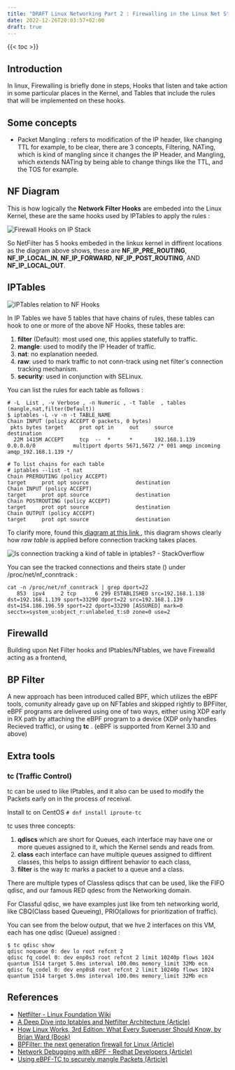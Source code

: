```yaml
---
title: "DRAFT Linux Networking Part 2 : Firewalling in the Linux Net Stack"
date: 2022-12-26T20:03:57+02:00
draft: true
---
```

{{< toc >}}

## Introduction
In linux, Firewalling is briefly done in steps, Hooks that listen and take action in some particular places in the Kernel, and Tables that include the rules that will be implemented on these hooks.

## Some concepts
- Packet Mangling : refers to modification of the IP header, like changing TTL for example, to be clear, there are 3 concepts, Filtering, NATing, which is kind of mangling since it changes the IP Header, and Mangling, which extends NATing by being able to change things like the TTL, and the TOS for example.

## NF Diagram
This is how logically the **Network Filter Hooks** are embeded into the Linux Kernel, these are the same hooks used by IPTables to apply the rules :

![Firewall Hooks on IP Stack](firewall_hooks_on_ip_stack.jpg)

So NetFilter has 5 hooks embeded in the linkux kernel in diffirent locations as the diagram above shows, these are **NF_IP_PRE_ROUTING**, **NF_IP_LOCAL_IN**, **NF_IP_FORWARD**, **NF_IP_POST_ROUTING**, AND **NF_IP_LOCAL_OUT**.

## IPTables

![IPTables relation to NF Hooks](nf_relation_iptables.jpg)

In IP Tables we have 5 tables that have chains of rules, these tables can hook to one or more of the above NF Hooks, these tables are:
1) **filter** (Default): most used one, this applies statefully to traffic.
2) **mangle**: used to modify the IP Header of traffic.
3) **nat**: no explanation needed.
4) **raw**: used to mark traffic to not conn-track using net filter's connection tracking mechanism.
5) **security**: used in conjunction with SELinux.

You can list the rules for each table as follows :
```
# -L  List , -v Verbose , -n Numeric , -t Table  , tables (mangle,nat,filter(Default))
$ iptables -L -v -n -t TABLE_NAME
Chain INPUT (policy ACCEPT 0 packets, 0 bytes)
 pkts bytes target     prot opt in     out     source               destination         
  22M 1415M ACCEPT     tcp  --  *      *       192.168.1.139        0.0.0.0/0            multiport dports 5671,5672 /* 001 amqp incoming amqp_192.168.1.139 */

# To list chains for each table
# iptables --list -t nat
Chain PREROUTING (policy ACCEPT)
target     prot opt source               destination         
Chain INPUT (policy ACCEPT)
target     prot opt source               destination         
Chain POSTROUTING (policy ACCEPT)
target     prot opt source               destination         
Chain OUTPUT (policy ACCEPT)
target     prot opt source               destination   
```

To clarify more, found this[ diagram at this link ](https://i.stack.imgur.com/TRfu1.png), this diagram shows clearly how _raw table_ is applied before connection tracking takes places.

![Is connection tracking a kind of table in iptables? - StackOverflow](https://i.stack.imgur.com/TRfu1.png)

You can see the tracked connections and theirs state () under /proc/net/nf_conntrack :
```
cat -n /proc/net/nf_conntrack | grep dport=22
   853  ipv4     2 tcp      6 299 ESTABLISHED src=192.168.1.138 dst=192.168.1.139 sport=33290 dport=22 src=192.168.1.139 dst=154.186.196.59 sport=22 dport=33290 [ASSURED] mark=0 secctx=system_u:object_r:unlabeled_t:s0 zone=0 use=2
```

## Firewalld
Building upon Net Filter hooks and IPtables/NFtables, we have Firewalld acting as a frontend,

## BP Filter
A new approach has been introduced called BPF, which utilizes the eBPF tools, comunity already gave up on NFTables and skipped rightly to BPFilter, eBPF programs are delivered using one of two ways, either using XDP early in RX path by attaching the eBPF program to a device (XDP only handles Recieved traffic), or using __tc__ .
(eBPF is supported from Kernel 3.10 and above)

## Extra tools
### tc (Traffic Control)
tc can be used to like IPtables, and it also can be used to modify the Packets early on in the process of receival.

Install tc on CentOS `# dnf install iproute-tc`

tc uses three concepts: 
1) **qdiscs** which are short for Queues, each interface may have one or more queues assigned to it, which the Kernel sends and reads from.
2) **class** each interface can have multiple queues assigned to diffirent classes, this helps to assign diffirent behavior to each class, 
3) **filter** is the way _tc_ marks a packet to a queue and a class.

There are multiple types of Classless qdiscs that can be used, like the FIFO qdisc, and our famous RED qdesc from the Networking domain.

For Classful qdisc, we have examples just like from teh networking world, like CBQ(Class based Queueing), PRIO(allows for prioritization of traffic). 

You can see from the below output, that we hve 2 interfaces on this VM, each has one qdisc (Queue) assigned :
```
$ tc qdisc show
qdisc noqueue 0: dev lo root refcnt 2
qdisc fq_codel 0: dev enp0s3 root refcnt 2 limit 10240p flows 1024 quantum 1514 target 5.0ms interval 100.0ms memory_limit 32Mb ecn
qdisc fq_codel 0: dev enp0s8 root refcnt 2 limit 10240p flows 1024 quantum 1514 target 5.0ms interval 100.0ms memory_limit 32Mb ecn

```




## References
- [Netfilter - Linux Foundation Wiki ](https://en.wikipedia.org/wiki/Netfilter)
- [A Deep Dive into Iptables and Netfilter Architecture (Article)](https://www.digitalocean.com/community/tutorials/a-deep-dive-into-iptables-and-netfilter-architecture)
- [How Linux Works, 3rd Edition: What Every Superuser Should Know, by  Brian Ward (Book)](https://www.amazon.com/How-Linux-Works-Brian-Ward/dp/1718500408)
- [BPFilter: the next generation firewall for Linux (Article)](https://linux-audit.com/bpfilter-next-generation-linux-firewall/)
- [Network Debugging with eBPF - Redhat Developers (Article)](https://developers.redhat.com/blog/2018/12/03/network-debugging-with-ebpf#introduction)
- [Using eBPF-TC to securely mangle Packets (Article)](https://blog.openziti.io/using-ebpf-tc-to-securely-mangle-packets-in-the-kernel-and-pass-them-to-my-secure-networking-application)